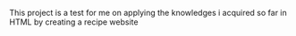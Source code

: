 This project is a test for me on applying the knowledges i acquired so far in HTML by creating a recipe website 